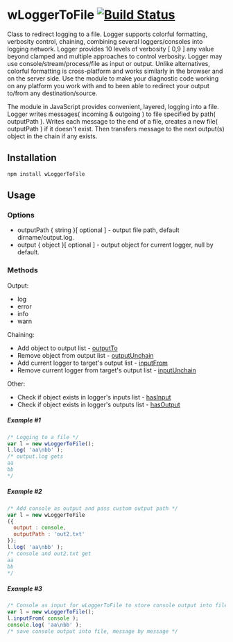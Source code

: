
# wLoggerToFile [![Build Status](https://travis-ci.org/Wandalen/wLoggerToFile.svg?branch=master)](https://travis-ci.org/Wandalen/wLoggerToFile)

Class to redirect logging to a file. Logger supports colorful formatting, verbosity control, chaining, combining several loggers/consoles into logging network. Logger provides 10 levels of verbosity [ 0,9 ] any value beyond clamped and multiple approaches to control verbosity. Logger may use console/stream/process/file as input or output. Unlike alternatives, colorful formatting is cross-platform and works similarly in the browser and on the server side. Use the module to make your diagnostic code working on any platform you work with and to been able to redirect your output to/from any destination/source.

The module in JavaScript provides convenient, layered, logging into a file. Logger writes messages( incoming & outgoing ) to file specified by path( outputPath ). Writes each message to the end of a file, creates a new file( outputPath ) if it doesn't exist. Then transfers message to the next output(s) object in the chain if any exists.

## Installation
```terminal
npm install wLoggerToFile
```
## Usage
### Options
* outputPath { string }[ optional ] - output file path, default dirname/output.log.
* output { object }[ optional ] - output object for current logger, null by default.

### Methods
Output:
* log
* error
* info
* warn

Chaining:
*  Add object to output list - [outputTo](https://rawgit.com/Wandalen/wLogger/master/doc/reference/wPrinterBase.html#.outputTo)
*  Remove object from output list - [outputUnchain](https://rawgit.com/Wandalen/wLogger/master/doc/reference/wPrinterBase.html#.outputUnchain)
*  Add current logger to target's output list - [inputFrom](https://rawgit.com/Wandalen/wLogger/master/doc/reference/wPrinterBase.html#.inputFrom)
*  Remove current logger from target's output list - [inputUnchain](https://rawgit.com/Wandalen/wLogger/master/doc/reference/wPrinterBase.html#.inputUnchain)

Other:
* Check if object exists in logger's inputs list - [hasInput](https://rawgit.com/Wandalen/wLogger/master/doc/reference/wPrinterBase.html#.hasInput)
* Check if object exists in logger's outputs list - [hasOutput](https://rawgit.com/Wandalen/wLogger/master/doc/reference/wPrinterBase.html#.hasOutput)

##### Example #1
```javascript
/* Logging to a file */
var l = new wLoggerToFile();
l.log( 'aa\nbb' );
/* output.log gets
aa
bb
*/

```
##### Example #2
```javascript
/* Add console as output and pass custom output path */
var l = new wLoggerToFile
({
  output : console,
  outputPath : 'out2.txt'
});
l.log( 'aa\nbb' );
/* console and out2.txt get
aa
bb
*/
```
##### Example #3
```javascript
/* Console as input for wLoggerToFile to store console output into file */
var l = new wLoggerToFile();
l.inputFrom( console );
console.log( 'aa\nbb' );
/* save console output into file, message by message */
```
























































